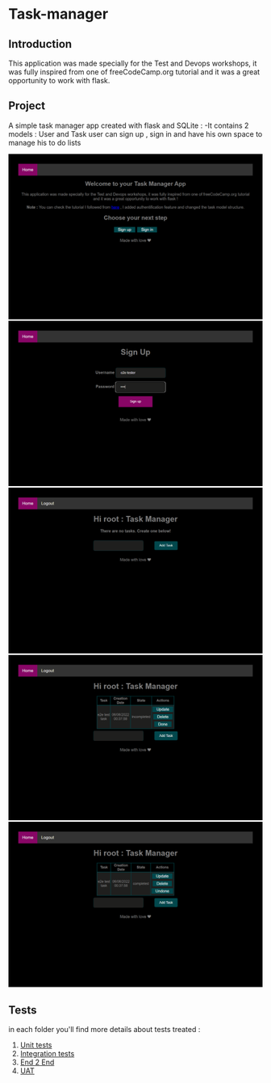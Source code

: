 # Task-manager

## Introduction
This application was made specially for the Test and Devops workshops, it was fully inspired from one of freeCodeCamp.org
tutorial and it was a great opportunity to work with flask.

## Project
A simple task manager app created with flask and SQLite : 
  -It contains 2 models : User and Task
user can sign up , sign in and have his own space to manage his to do lists

![Screenshot](./e2e/screenshots/01homepage.png)
![Screenshot](./e2e/screenshots/02SignUppage.png)
![Screenshot](./e2e/screenshots/03TaskTable.png)
![Screenshot](./e2e/screenshots/04TaskAdded.png)
![Screenshot](./e2e/screenshots/05TaskUpdated.png)

## Tests
in each folder you'll find more details about tests treated :
  1. [Unit tests](./Tests/Unit/)
  2. [Integration tests](./Tests/integration/)
  3. [End 2 End](./e2e/) 
  4. [UAT](./UAT/)


